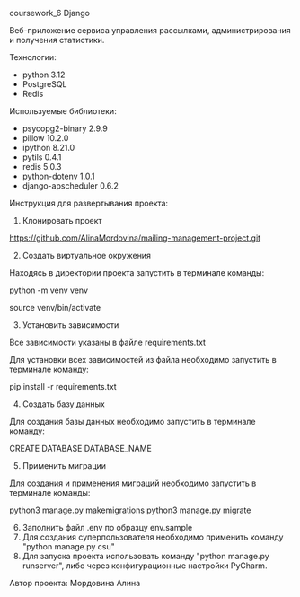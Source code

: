 coursework_6 Django

Веб-приложение сервиса управления рассылками, администрирования и получения статистики.

Технологии:
- python 3.12
- PostgreSQL
- Redis

Используемые библиотеки:
- psycopg2-binary 2.9.9
- pillow 10.2.0
- ipython 8.21.0
- pytils 0.4.1
- redis 5.0.3
- python-dotenv 1.0.1
- django-apscheduler 0.6.2


Инструкция для развертывания проекта:
1. Клонировать проект

https://github.com/AlinaMordovina/mailing-management-project.git

2. Создать виртуальное окружения

Находясь в директории проекта запустить в терминале команды:

python -m venv venv

source venv/bin/activate

3. Установить зависимости

Все зависимости указаны в файле requirements.txt

Для установки всех зависимостей из файла необходимо запустить в терминале команду:

pip install -r requirements.txt

4. Cоздать базу данных

Для создания базы данных необходимо запустить в терминале команду:

CREATE DATABASE DATABASE_NAME

5. Применить миграции 

Для создания и применения миграций необходимо запустить в терминале команды:

python3 manage.py makemigrations
python3 manage.py migrate

6. Заполнить файл .env по образцу env.sample
7. Для создания суперпользователя необходимо применить команду "python manage.py csu"
8. Для запуска проекта использовать команду "python manage.py runserver", либо через конфигурационные настройки PyCharm.







Автор проекта: Мордовина Алина